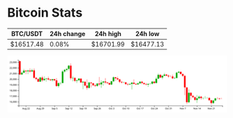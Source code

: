 # Bitcoin Stats

BTC/USDT|24h change|24h high|24h low|
|---|---|---|---|
|$16517.48|0.08%|$16701.99|$16477.13|

<img src="./chart.svg">
